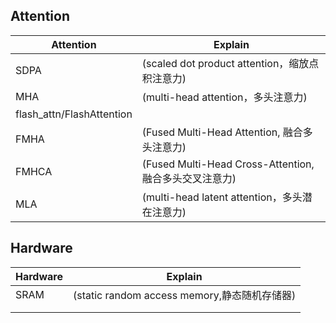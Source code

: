 ## Attention


| Attention                 | Explain                                                |
| ------------------------- | ------------------------------------------------------ |
| SDPA                      | (scaled dot product attention，缩放点积注意力)         |
| MHA                       | (multi-head attention，多头注意力)                     |
| flash_attn/FlashAttention |                                                        |
| FMHA                      | (Fused Multi-Head Attention, 融合多头注意力)           |
| FMHCA                     | (Fused Multi-Head Cross-Attention, 融合多头交叉注意力) |
| MLA                       | (multi-head latent attention，多头潜在注意力)          |





## Hardware

| Hardware | Explain                                      |
| -------- | -------------------------------------------- |
| SRAM     | (static random access memory,静态随机存储器) |
|          |                                              |
|          |                                              |

